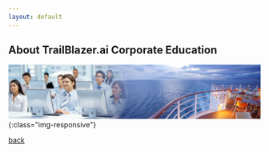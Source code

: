 ```yaml
---
layout: default
---
```


## About TrailBlazer.ai Corporate Education
![TrailBlazer.ai Machine Learning Training](/assets/images/deep_learning_training_classes.png){:class="img-responsive"}

[back](./)
